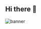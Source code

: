 ## Hi there 👋
![banner](https://github.com/user-attachments/assets/2471f730-4c2b-41c8-9c8e-1444eb8d34d1)

<!--
**weijingg/weijingg** is a ✨ _special_ ✨ repository because its `README.md` (this file) appears on your GitHub profile.

Here are some ideas to get you started:

- 🔭 I’m currently working on ...
- 🌱 I’m currently learning ...
- 👯 I’m looking to collaborate on ...
- 🤔 I’m looking for help with ...
- 💬 Ask me about ...
- 📫 How to reach me: ...
- 😄 Pronouns: ...
- ⚡ Fun fact: ...
-->
